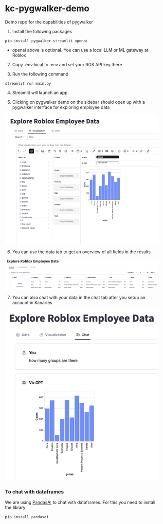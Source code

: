 # kc-pygwalker-demo

Demo repo for the capabilities of pygwalker

1.  Install the following packages

```
pip install pygwalker streamlit openai
```

- openai above is optional. You can use a local LLM or ML gateway at Roblox

2. Copy .env.local to .env and set your ROS API key there

3. Run the following command

```
streamlit run main.py
```

4. Streamlit will launch an app.

5. Clicking on pygwalker demo on the sidebar should open up with a pygwalker interface for exploring employee data

![pygwalker visualize](pyg-visualize.png)

6. You can use the data tab to get an overview of all fields in the results

![pygwalker data](pyg-data.png)

7. You can also chat with your data in the chat tab after you setup an account in Kanaries

![pygwalker chat](pyg-chat.png)

### To chat with dataframes

We are using [PandasAI](https://github.com/Sinaptik-AI/pandas-ai) to chat with dataframes. For this you need to install the library

```
pip install pandasai
```

